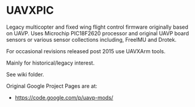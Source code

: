 UAVXPIC
=======

Legacy multicopter and fixed wing flight control firmware originally based on UAVP. Uses Microchip PIC18F2620 processor and original UAVP board sensors or various sensor collections including, FreeIMU and Drotek.  

For occasional revisions released post 2015 use UAVXArm tools.

Mainly for historical/legacy interest.

See wiki folder.

Original Google Project Pages are at:

  * https://code.google.com/p/uavp-mods/
